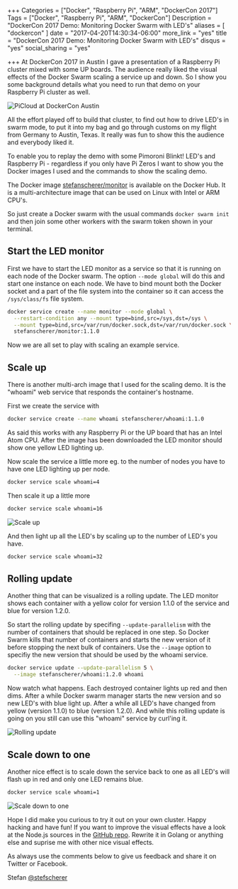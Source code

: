 +++
Categories = ["Docker", "Raspberry Pi", "ARM", "DockerCon 2017"]
Tags = ["Docker", "Raspberry Pi", "ARM", "DockerCon"]
Description = "DockerCon 2017 Demo: Monitoring Docker Swarm with LED's"
aliases = [ "dockercon" ]
date = "2017-04-20T14:30:34-06:00"
more_link = "yes"
title = "DockerCon 2017 Demo: Monitoring Docker Swarm with LED's"
disqus = "yes"
social_sharing = "yes"

+++
At DockerCon 2017 in Austin I gave a presentation of a Raspberry Pi cluster mixed with some UP boards. The audience really liked the visual effects of the Docker Swarm scaling a service up and down. So I show you some background details what you need to run that demo on your Raspberry Pi cluster as well.

![PiCloud at DockerCon Austin](/images/dockercon2017/stage2.jpg)

<!--more-->

All the effort played off to build that cluster, to find out how to drive LED's in swarm mode, to put it into my bag and go through customs on my flight from Germany to Austin, Texas. It really was fun to show this the audience and everybody liked it.

To enable you to replay the demo with some Pimoroni Blinkt! LED's and Raspberry Pi - regardless if you only have Pi Zeros I want to show you the Docker images I used and the commands to show the scaling demo.

The Docker image [stefanscherer/monitor](https://hub.docker.com/r/stefanscherer/monitor/) is available on the Docker Hub. It is a multi-architecture image that can be used on Linux with Intel or ARM CPU's.

So just create a Docker swarm with the usual commands `docker swarm init` and then join some other workers with the swarm token shown in your terminal.

## Start the LED monitor

First we have to start the LED monitor as a service so that it is running on each node of the Docker swarm. The option `--mode global` will do this and start one instance on each node. We have to bind mount both the Docker socket and a part of the file system into the container so it can access the `/sys/class/fs` file system.

```bash
docker service create --name monitor --mode global \
  --restart-condition any --mount type=bind,src=/sys,dst=/sys \
  --mount type=bind,src=/var/run/docker.sock,dst=/var/run/docker.sock \
  stefanscherer/monitor:1.1.0
```

Now we are all set to play with scaling an example service.

## Scale up

There is another multi-arch image that I used for the scaling demo. It is the "whoami" web service that responds the container's hostname.

First we create the service with

```bash
docker service create --name whoami stefanscherer/whoami:1.1.0
```

As said this works with any Raspberry Pi or the UP board that has an Intel Atom CPU.
After the image has been downloaded the LED monitor should show one yellow LED lighting up.

Now scale the service a little more eg. to the number of nodes you have to have one LED lighting up per node.

```bash
docker service scale whoami=4
```

Then scale it up a little more


```bash
docker service scale whoami=16
```

![Scale up](/images/dockercon2017/scale-up.gif)

And then light up all the LED's by scaling up to the number of LED's you have.

```bash
docker service scale whoami=32
```

## Rolling update

Another thing that can be visualized is a rolling update. The LED monitor shows each container with a yellow color for version 1.1.0 of the service and blue for version 1.2.0.

So start the rolling update by specifing `--update-parallelism` with the number of containers that should be replaced in one step. So Docker Swarm kills that number of containers and starts the new version of it before stopping the next bulk of containers. Use the `--image` option to specifiy the new version that should be used by the whoami service.

```bash
docker service update --update-parallelism 5 \
  --image stefanscherer/whoami:1.2.0 whoami
```

Now watch what happens. Each destroyed container lights up red and then dims. After a while Docker swarm manager starts the new version and so new LED's with blue light up. After a while all LED's have changed from yellow (version 1.1.0) to blue (version 1.2.0). And while this rolling update is going on you still can use this "whoami" service by curl'ing it.

![Rolling update](/images/dockercon2017/rolling-update.gif)

## Scale down to one

Another nice effect is to scale down the service back to one as all LED's will flash up in red and only one LED remains blue.

```bash
docker service scale whoami=1
```

![Scale down to one](/images/dockercon2017/scale-down-to-one.gif)

Hope I did make you curious to try it out on your own cluster. Happy hacking and have fun! If you want to improve the visual effects have a look at the Node.js sources in the [GitHub repo](https://github.com/StefanScherer/swarm-monitor). Rewrite it in Golang or anything else and suprise me with other nice visual effects.

As always use the comments below to give us feedback and share it on Twitter or Facebook.

Stefan [@stefscherer](https://twitter.com/stefscherer)
